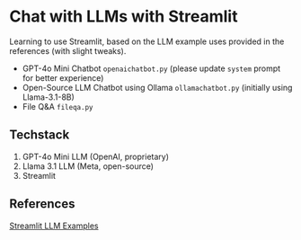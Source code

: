 # Chat with LLMs with Streamlit

Learning to use Streamlit, based on the LLM example uses provided in the references (with slight tweaks).
- GPT-4o Mini Chatbot `openaichatbot.py` (please update `system` prompt for better experience)
- Open-Source LLM Chatbot using Ollama `ollamachatbot.py` (initially using Llama-3.1-8B)
- File Q&A `fileqa.py`

## Techstack
1. GPT-4o Mini LLM (OpenAI, proprietary)
2. Llama 3.1 LLM (Meta, open-source)
3. Streamlit

## References
[Streamlit LLM Examples](https://llm-examples.streamlit.app/)